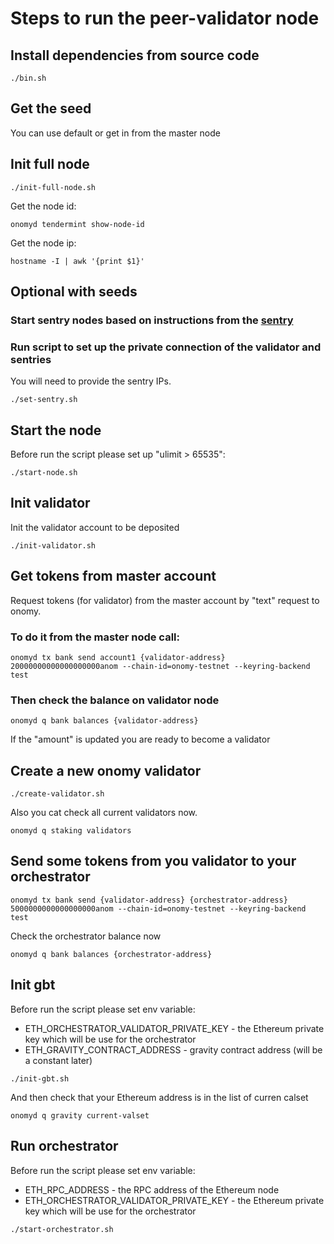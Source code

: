 # Steps to run the peer-validator node

## Install dependencies from source code

```
./bin.sh
```

## Get the seed

You can use default or get in from the master node

## Init full node

```
./init-full-node.sh
```

Get the node id:

```
onomyd tendermint show-node-id
```

Get the node ip:

```
hostname -I | awk '{print $1}'
```

## Optional with seeds

### Start sentry nodes based on instructions from the [sentry](../sentry/readme.md)

### Run script to set up the private connection of the validator and sentries

You will need to provide the sentry IPs.

```
./set-sentry.sh
```

## Start the node

Before run the script please set up "ulimit > 65535":

```
./start-node.sh
```

## Init validator

Init the validator account to be deposited

```
./init-validator.sh
```

## Get tokens from master account

Request tokens (for validator) from the master account by "text" request to onomy.

### To do it from the master node call:

```
onomyd tx bank send account1 {validator-address} 20000000000000000000anom --chain-id=onomy-testnet --keyring-backend test
```

### Then check the balance on validator node

```
onomyd q bank balances {validator-address}
```

If the "amount" is updated you are ready to become a validator

## Create a new onomy validator

```
./create-validator.sh
```

Also you cat check all current validators now.

```
onomyd q staking validators
```

## Send some tokens from you validator to your orchestrator

```
onomyd tx bank send {validator-address} {orchestrator-address} 5000000000000000000anom --chain-id=onomy-testnet --keyring-backend test
```

Check the orchestrator balance now

```
onomyd q bank balances {orchestrator-address}
```

## Init gbt

Before run the script please set env variable:

* ETH_ORCHESTRATOR_VALIDATOR_PRIVATE_KEY - the Ethereum private key which will be use for the orchestrator
* ETH_GRAVITY_CONTRACT_ADDRESS - gravity contract address (will be a constant later)

```
./init-gbt.sh
```

And then check that your Ethereum address is in the list of curren calset

```
onomyd q gravity current-valset
```

## Run orchestrator

Before run the script please set env variable:

* ETH_RPC_ADDRESS - the RPC address of the Ethereum node
* ETH_ORCHESTRATOR_VALIDATOR_PRIVATE_KEY - the Ethereum private key which will be use for the orchestrator

```
./start-orchestrator.sh
```